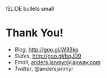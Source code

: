 !SLIDE bullets small
# Thank You!

* _Blog_, http://goo.gl/W33ko
* _Slides_, http://goo.gl/bqJD9
* _Email_, anders.janmyr@jayway.com
* _Twitter_, @andersjanmyr



